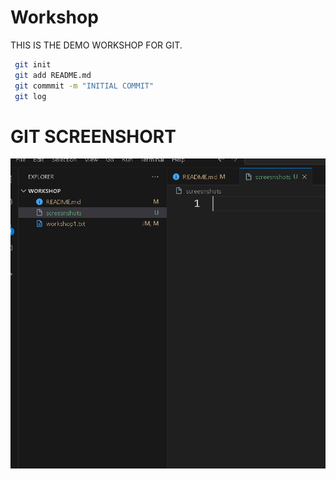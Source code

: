 # Workshop
THIS IS THE DEMO WORKSHOP FOR GIT.

```bash 
 git init
 git add README.md
 git commmit -m "INITIAL COMMIT"
 git log
 ```

# GIT SCREENSHORT
![Git DEMO](./Screenshorts/gitdemo.png)